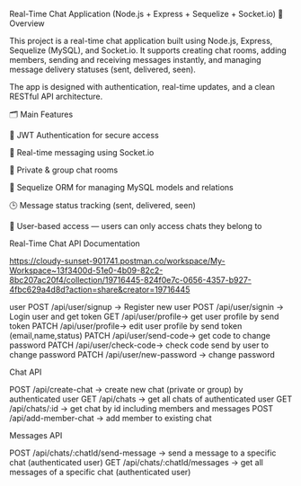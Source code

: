 Real-Time Chat Application (Node.js + Express + Sequelize + Socket.io)
🧠 Overview

This project is a real-time chat application built using Node.js, Express, Sequelize (MySQL), and Socket.io.
It supports creating chat rooms, adding members, sending and receiving messages instantly, and managing message delivery statuses (sent, delivered, seen).

The app is designed with authentication, real-time updates, and a clean RESTful API architecture.

🗂️ Main Features

🔐 JWT Authentication for secure access

💬 Real-time messaging using Socket.io

👥 Private & group chat rooms

🧩 Sequelize ORM for managing MySQL models and relations

🕒 Message status tracking (sent, delivered, seen)

👤 User-based access — users can only access chats they belong to

Real-Time Chat API Documentation

https://cloudy-sunset-901741.postman.co/workspace/My-Workspace~13f3400d-51e0-4b09-82c2-8bc207ac20f4/collection/19716445-824f0e7c-0656-4357-b927-4fbc629a4d8d?action=share&creator=19716445

user
POST /api/user/signup → Register new user
POST /api/user/signin → Login user and get token
GET /api/user/profile→ get user profile by send token
PATCH /api/user/profile→ edit user profile by send token (email,name,status)
PATCH /api/user/send-code→ get code to change password
PATCH /api/user/check-code→ check code send by user to change password
PATCH /api/user/new-password → change password

Chat API

POST /api/create-chat → create new chat (private or group) by authenticated user
GET /api/chats → get all chats of authenticated user
GET /api/chats/:id → get chat by id including members and messages
POST /api/add-member-chat → add member to existing chat

Messages API

POST /api/chats/:chatId/send-message → send a message to a specific chat (authenticated user)
GET /api/chats/:chatId/messages → get all messages of a specific chat (authenticated user)

